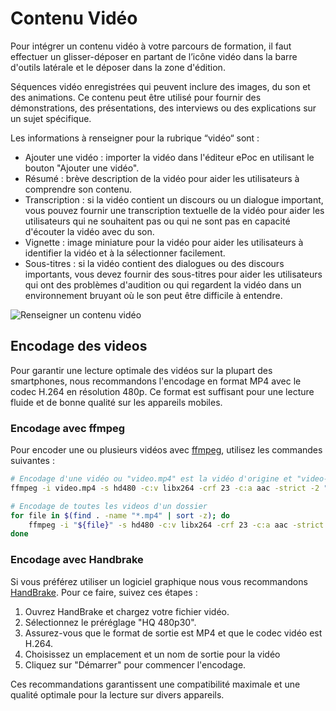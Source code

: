 # Contenu Vidéo

Pour intégrer un contenu vidéo à votre parcours de formation, il faut effectuer un glisser-déposer en partant de l’icône 
vidéo dans la barre d'outils latérale et le déposer dans la zone d'édition.

Séquences vidéo enregistrées qui peuvent inclure des images, du son et des animations. Ce contenu peut être utilisé pour fournir des démonstrations, des présentations, des interviews ou des explications sur un sujet spécifique.

Les informations à renseigner pour la rubrique “vidéo“ sont :
    
- Ajouter une vidéo : importer la vidéo dans l'éditeur ePoc en utilisant le bouton "Ajouter une vidéo".
- Résumé : brève description de la vidéo pour aider les utilisateurs à comprendre son contenu.
- Transcription : si la vidéo contient un discours ou un dialogue important, vous pouvez fournir une transcription textuelle de la vidéo pour aider les utilisateurs qui ne souhaitent pas ou qui ne sont pas en capacité d'écouter la vidéo avec du son.
- Vignette : image miniature pour la vidéo pour aider les utilisateurs à identifier la vidéo et à la sélectionner facilement.
- Sous-titres : si la vidéo contient des dialogues ou des discours importants, vous devez fournir des sous-titres pour aider les utilisateurs qui ont des problèmes d'audition ou qui regardent la vidéo dans un environnement bruyant où le son peut être difficile à entendre.

![Renseigner un contenu vidéo](../images/video.png)

## Encodage des videos

Pour garantir une lecture optimale des vidéos sur la plupart des smartphones, nous recommandons l'encodage en format MP4 avec le codec H.264 en résolution 480p. Ce format est suffisant pour une lecture fluide et de bonne qualité sur les appareils mobiles.

### Encodage avec ffmpeg

Pour encoder une ou plusieurs vidéos avec [ffmpeg](https://www.ffmpeg.org/), utilisez les commandes suivantes :

```sh
# Encodage d'une vidéo ou "video.mp4" est la vidéo d'origine et "video-min.mp4" est la vidéo compressée
ffmpeg -i video.mp4 -s hd480 -c:v libx264 -crf 23 -c:a aac -strict -2 "video-min.mp4"

# Encodage de toutes les videos d'un dossier
for file in $(find . -name "*.mp4" | sort -z); do
    ffmpeg -i "${file}" -s hd480 -c:v libx264 -crf 23 -c:a aac -strict -2 "${file%.*}-min.mp4"
done
```

### Encodage avec Handbrake

Si vous préférez utiliser un logiciel graphique nous vous recommandons [HandBrake](https://handbrake.fr/rotation.php?file=HandBrake-1.9.0.dmg). Pour ce faire, suivez ces étapes :

1. Ouvrez HandBrake et chargez votre fichier vidéo. 
2. Sélectionnez le préréglage "HQ 480p30". 
3. Assurez-vous que le format de sortie est MP4 et que le codec vidéo est H.264. 
4. Choisissez un emplacement et un nom de sortie pour la vidéo
5. Cliquez sur "Démarrer" pour commencer l'encodage.

Ces recommandations garantissent une compatibilité maximale et une qualité optimale pour la lecture sur divers appareils.
